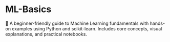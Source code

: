 # ML-Basics
🧠 A beginner-friendly guide to Machine Learning fundamentals with hands-on examples using Python and scikit-learn. Includes core concepts, visual explanations, and practical notebooks.
